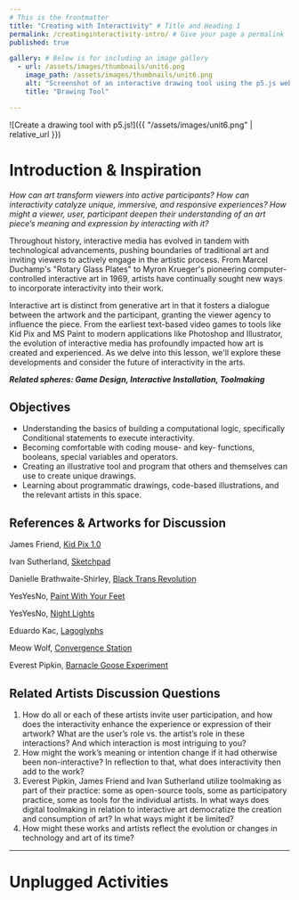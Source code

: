 ```yaml
---
# This is the frontmatter
title: "Creating with Interactivity" # Title and Heading 1
permalink: /creatinginteractivity-intro/ # Give your page a permalink
published: true

gallery: # Below is for including an image gallery
  - url: /assets/images/thumbnails/unit6.png
    image_path: /assets/images/thumbnails/unit6.png
    alt: "Screenshot of an interactive drawing tool using the p5.js web editor"
    title: "Drawing Tool"

---
```


![Create a drawing tool with p5.js!]({{ "/assets/images/unit6.png" | relative_url }})  

# Introduction & Inspiration

*How can art transform viewers into active participants? How can interactivity catalyze unique, immersive, and responsive experiences? How might a viewer, user, participant deepen their understanding of an art piece’s meaning and expression by interacting with it?*

Throughout history, interactive media has evolved in tandem with technological advancements, pushing boundaries of traditional art and inviting viewers to actively engage in the artistic process. From Marcel Duchamp's "Rotary Glass Plates" to Myron Krueger's pioneering computer-controlled interactive art in 1969, artists have continually sought new ways to incorporate interactivity into their work. 

Interactive art is distinct from generative art in that it fosters a dialogue between the artwork and the participant, granting the viewer agency to influence the piece. From the earliest text-based video games to tools like Kid Pix and MS Paint to modern applications like Photoshop and Illustrator, the evolution of interactive media has profoundly impacted how art is created and experienced. As we delve into this lesson, we'll explore these developments and consider the future of interactivity in the arts.

***Related spheres: Game Design, Interactive Installation, Toolmaking*** 


## Objectives

- Understanding the basics of building a computational logic, specifically Conditional statements to execute interactivity.
- Becoming comfortable with coding mouse- and key- functions, booleans, special variables and operators.
- Creating an illustrative tool and program that others and themselves can use to create unique drawings.
- Learning about programmatic drawings, code-based illustrations, and the relevant artists in this space.


## References & Artworks for Discussion

James Friend, [Kid Pix 1.0](https://jamesfriend.com.au/pce-js/)

Ivan Sutherland, [Sketchpad](https://youtube.com/watch?v=6orsmFndx_o) 

Danielle Brathwaite-Shirley, [Black Trans Revolution](https://www.blacktransrevolution.com/)

YesYesNo, [Paint With Your Feet](https://www.yesyesno.com/nike-collab-paint-with-your-feet/)

YesYesNo, [Night Lights](https://www.yesyesno.com/night-lights/)

Eduardo Kac, [Lagoglyphs](https://www.ekac.org/lagoglyphs.about.html)

Meow Wolf, [Convergence Station](https://meowwolf.com/visit/denver) 

Everest Pipkin, [Barnacle Goose Experiment](https://everest-pipkin.com/#games/barnaclegoose.html)

## Related Artists Discussion Questions

1. How do all or each of these artists invite user participation, and how does the interactivity enhance the experience or expression of their artwork? What are the user’s role vs. the artist’s role in these interactions? And which interaction is most intriguing to you?
2. How might the work’s meaning or intention change if it had otherwise been non-interactive? In reflection to that, what does interactivity then add to the work?
3. Everest Pipkin, James Friend and Ivan Sutherland utilize toolmaking as part of their practice: some as open-source tools, some as participatory practice, some as tools for the individual artists. In what ways does digital toolmaking in relation to interactive art democratize the creation and consumption of art? In what ways might it be limited?
4. How might these works and artists reflect the evolution or changes in technology and art of its time?

---

# Unplugged Activities


